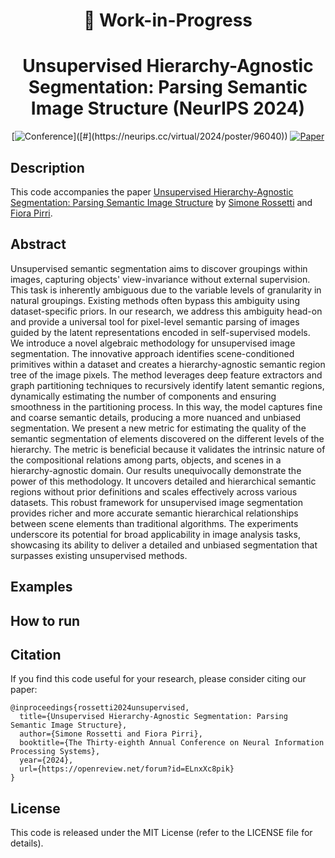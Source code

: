 <div align="center">
  
# 🚧 Work-in-Progress

# Unsupervised Hierarchy-Agnostic Segmentation: Parsing Semantic Image Structure (NeurIPS 2024) 
<!--
[![Project](http://img.shields.io/badge/Project%20Page-3d3d8f.svg)](https://lukemelas.github.io/deep-spectral-segmentation/)
[![Demo](http://img.shields.io/badge/Demo-9acbff.svg)](https://huggingface.co/spaces/lukemelas/deep-spectral-segmentation)
-->
[![Conference](http://img.shields.io/badge/Conference-NeurIPS_2024-4b44ce.svg?)]([#](https://neurips.cc/virtual/2024/poster/96040))
[![Paper](https://img.shields.io/badge/Paper-OpenReview-b31b1b)](https://openreview.net/forum?id=ELnxXc8pik)

</div>

## Description
This code accompanies the paper [Unsupervised Hierarchy-Agnostic Segmentation: Parsing Semantic Image Structure](https://openreview.net/forum?id=ELnxXc8pik) by [Simone Rossetti](https://github.com/rossettisimone) and [Fiora Pirri](https://github.com/fiora0).

## Abstract
Unsupervised semantic segmentation aims to discover groupings within images, capturing objects' view-invariance without external supervision. This task is inherently ambiguous due to the variable levels of granularity in natural groupings. Existing methods often bypass this ambiguity using dataset-specific priors. In our research, we address this ambiguity head-on and provide a universal tool for pixel-level semantic parsing of images guided by the latent representations encoded in self-supervised models. We introduce a novel algebraic methodology for unsupervised image segmentation. The innovative approach identifies scene-conditioned primitives within a dataset and creates a hierarchy-agnostic semantic region tree of the image pixels. The method leverages deep feature extractors and graph partitioning techniques to recursively identify latent semantic regions, dynamically estimating the number of components and ensuring smoothness in the partitioning process. In this way, the model captures fine and coarse semantic details, producing a more nuanced and unbiased segmentation. We present a new metric for estimating the quality of the semantic segmentation of elements discovered on the different levels of the hierarchy. The metric is beneficial because it validates the intrinsic nature of the compositional relations among parts, objects, and scenes in a hierarchy-agnostic domain. Our results unequivocally demonstrate the power of this methodology. It uncovers detailed and hierarchical semantic regions without prior definitions and scales effectively across various datasets. This robust framework for unsupervised image segmentation provides richer and more accurate semantic hierarchical relationships between scene elements than traditional algorithms. The experiments underscore its potential for broad applicability in image analysis tasks, showcasing its ability to deliver a detailed and unbiased segmentation that surpasses existing unsupervised methods.

## Examples

## How to run

## Citation

If you find this code useful for your research, please consider citing our paper:
```
@inproceedings{rossetti2024unsupervised,
  title={Unsupervised Hierarchy-Agnostic Segmentation: Parsing Semantic Image Structure},
  author={Simone Rossetti and Fiora Pirri},
  booktitle={The Thirty-eighth Annual Conference on Neural Information Processing Systems},
  year={2024},
  url={https://openreview.net/forum?id=ELnxXc8pik}
}
```

## License
This code is released under the MIT License (refer to the LICENSE file for details).
